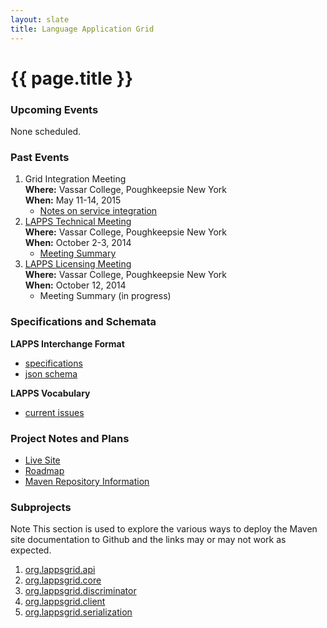 ```yaml
---
layout: slate
title: Language Application Grid
---
```


<h1>{{ page.title }}</h1>

### Upcoming Events

None scheduled.

### Past Events

1. Grid Integration Meeting<br/>
**Where:** Vassar College, Poughkeepsie New York<br/>
**When:** May 11-14, 2015
	* [Notes on service integration](grids/conversion.html)
1. <a href="TechMeeting2014-10-02.html">LAPPS Technical Meeting</a><br/>
**Where:** Vassar College, Poughkeepsie New York<br/>
**When:** October 2-3, 2014
	* [Meeting Summary](Summary2014-10-03.html)
1. [LAPPS Licensing Meeting](Licensing.html)<br/>
**Where:** Vassar College, Poughkeepsie New York<br/>
**When:** October 12, 2014
	* Meeting Summary (in progress)
	
### Specifications and Schemata

**LAPPS Interchange Format**

* [specifications](interchange/index.html)
* [json schema](http://vocab.lappsgrid.org/schema/lif-schema.json)

**LAPPS Vocabulary**

* [current issues](vocabulary/current_issues.html)

### Project Notes and Plans

* [Live Site](LiveSite.html)
* [Roadmap](Roadmap.html)
* [Maven Repository Information](Maven.html)

### Subprojects

<div class="note">
<span class="red">Note</span> This section is used to explore the various ways to
deploy the Maven site documentation to Github and the links may or may not work as
expected.
</div>

1. [org.lappsgrid.api](http://lapps.github.io/org.lappsgrid.api)
1. [org.lappsgrid.core](#)
1. [org.lappsgrid.discriminator](http://lapps.github.io/org.lappsgrid.discriminator)
1. [org.lappsgrid.client](*)
1. [org.lappsgrid.serialization](http://lapps.github.io/org.lappsgrid.serialization)

